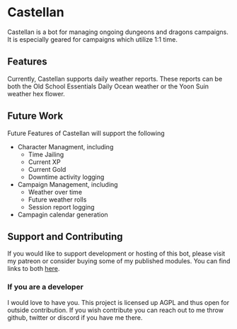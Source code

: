 # Castellan
Castellan is a bot for managing ongoing dungeons and dragons campaigns. It is especially geared for campaigns which utilize 1:1 time.

## Features
Currently, Castellan supports daily weather reports. These reports can be both the Old School Essentials Daily Ocean weather or the Yoon Suin weather hex flower. 

## Future Work
Future Features of Castellan will support the following
- Character Managment, including 
    - Time Jailing
    - Current XP
    - Current Gold
    - Downtime activity logging
- Campaign Management, including
    - Weather over time
    - Future weather rolls
    - Session report logging
- Campagin calendar generation


## Support and Contributing
If you would like to support development or hosting of this bot, please visit my patreon or consider buying some of my published modules. You can find links to both [here](https://linktr.ee/flooded_realms).

### If you are a developer
I would love to have you. This project is licensed up AGPL and thus open for outside contribution. If you wish contribute you can reach out to me throw github, twitter or discord if you have me there.
